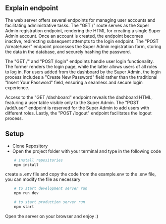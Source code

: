 ## Explain endpoint

The web server offers several endpoints for managing user accounts and facilitating administrative tasks. The "GET /" route serves as the Super Admin registration endpoint, rendering the HTML for creating a single Super Admin account. Once an account is created, the endpoint becomes inactive, redirecting subsequent attempts to the login endpoint. The "POST /create/user" endpoint processes the Super Admin registration form, storing the data in the database, and securely hashing the password.

The "GET /" and "POST /login" endpoints handle user login functionality. The former renders the login page, while the latter allows users of all roles to log in. For users added from the dashboard by the Super Admin, the login process includes a "Create New Password" field rather than the traditional "Insert Your Password" field, ensuring a seamless and secure login experience.

Access to the "GET /dashboard" endpoint reveals the dashboard HTML, featuring a user table visible only to the Super Admin. The "POST /add/user" endpoint is reserved for the Super Admin to add users with different roles. Lastly, the "POST /logout" endpoint facilitates the logout process. </p>

## Setup 

- Clone Repository 
- Open the project folder with your terminal and type in the following code 

```bash
    # install repositories 
    npm install 
```
create a .env file and copy the code from the example.env to the .env file, you can modify the file as necessary

``` bash  
    # to start development server run 
    npm run dev
```

``` bash 
    # to start production server run 
    npm start
```

Open the server on your browser and enjoy :)